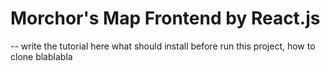 # Morchor's Map Frontend by React.js
-- write the tutorial here what should install before run this project, how to clone blablabla
